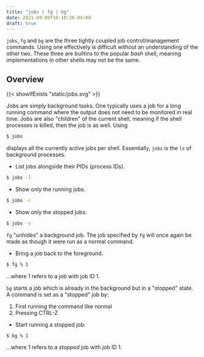 ```yaml
---
title: "jobs | fg | bg"
date: 2021-09-09T10:10:20-04:00
draft: true
---
```


`jobs`, `fg` and `bg` are the three tightly coupled job control/management
commands. Using one effectively is difficult without an understanding of the
other two. These three are builtins to the popular _bash_ shell, meaning
implementations in other shells may not be the same.

## Overview

{{< showIfExists "static/jobs.svg" >}}

Jobs are simply background tasks. One typically uses a job for a long running
command where the output does not need to be monitored in real time. Jobs are
also "children" of the current shell, meaning if the shell processes is killed,
then the job is as well. Using

```bash
$ jobs
```

displays all the currently active jobs per shell. Essentially, `jobs` is the
`ls` of background processes.

- List jobs alongside their PIDs (process IDs).

```bash
$ jobs -l
```

- Show only the running jobs.

```bash
$ jobs -r
```

- Show only the stopped jobs.

```bash
$ jobs -s
```

`fg` "unhides" a background job. The job specified by `fg` will once again be
made as though it were run as a normal command.<br>

- Bring a job back to the foreground.

```bash
$ fg % 1
```

...where 1 refers to a job with job ID 1.

`bg` starts a job which is already in the background but in a "stopped" state. A
command is set as a "stopped" job by:

1. First running the command like normal
2. Pressing CTRL-Z

- Start running a stopped job:

```bash
$ bg % 1
```

...where 1 refers to a _stopped_ job with job ID 1.
